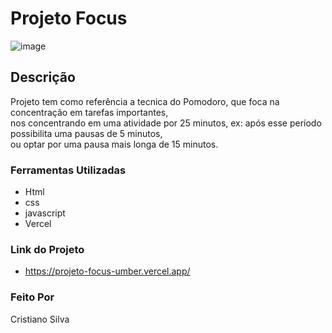 # Projeto Focus
![image](https://github.com/Cristiano-cyber/Projeto_Focus/assets/74628930/65c4ec3d-8b3f-4eba-8eb8-4d624bf31f75)


## Descrição
Projeto tem como referência a tecnica do Pomodoro, que foca na concentração em tarefas importantes, </br>
nos concentrando em uma atividade por 25 minutos, ex: após esse período possibilita uma pausas de 5 minutos, </br>
ou optar por uma pausa mais longa de 15 minutos. </br>

### Ferramentas Utilizadas 
- Html </br>
- css </br>
- javascript </br>
- Vercel </br>

### Link do Projeto
- https://projeto-focus-umber.vercel.app/

### Feito Por

Cristiano Silva



